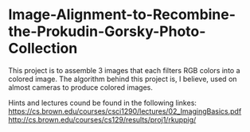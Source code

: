 # Image-Alignment-to-Recombine-the-Prokudin-Gorsky-Photo-Collection
This project is to assemble 3 images that each filters RGB colors into a colored image. The algorithm behind this project is, I believe, used on almost cameras to produce colored images.

Hints and lectures cound be found in the following linkes:
  https://cs.brown.edu/courses/csci1290/lectures/02_ImagingBasics.pdf
  http://cs.brown.edu/courses/cs129/results/proj1/rkuppig/
  
